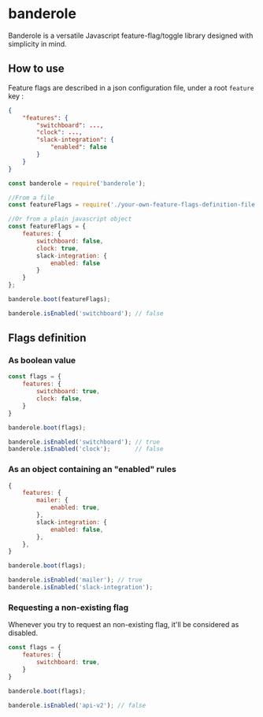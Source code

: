 # banderole

Banderole is a versatile Javascript feature-flag/toggle library designed with simplicity in mind.

## How to use

Feature flags are described in a json configuration file, under a root `feature` key :

```json
{
    "features": {
        "switchboard": ...,
        "clock": ...,
        "slack-integration": {
            "enabled": false
        }
    }
}
```

```js
const banderole = require('banderole');

//From a file
const featureFlags = require('./your-own-feature-flags-definition-file.json');

//Or from a plain javascript object
const featureFlags = {
    features: {
        switchboard: false,
        clock: true,
        slack-integration: {
            enabled: false
        }
    }
};

banderole.boot(featureFlags);

banderole.isEnabled('switchboard'); // false

```
## Flags definition

### As boolean value

```js
const flags = {
    features: {
        switchboard: true,
        clock: false,
    }
}

banderole.boot(flags);

banderole.isEnabled('switchboard'); // true
banderole.isEnabled('clock');       // false

```

### As an object containing an "enabled" rules
```js
{
    features: {
        mailer: {
            enabled: true,
        },
        slack-integration: {
            enabled: false,
        },
    },
}

banderole.boot(flags);

banderole.isEnabled('mailer'); // true
banderole.isEnabled('slack-integration');       
```

### Requesting a non-existing flag

Whenever you try to request an non-existing flag, it'll be considered as disabled.

```js
const flags = {
    features: {
        switchboard: true,
    }
}

banderole.boot(flags);

banderole.isEnabled('api-v2'); // false
```


